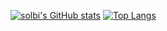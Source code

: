 [![solbi's GitHub stats](https://github-readme-stats.vercel.app/api?username=solbi9382&show_icons=true&theme=highcontrast)](https://github.com/anuraghazra/github-readme-stats)
[![Top Langs](https://github-readme-stats.vercel.app/api/top-langs/?username=solbi9382&layout=compact)](https://github.com/anuraghazra/github-readme-stats)

